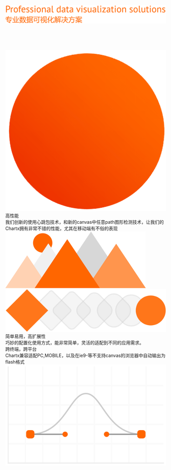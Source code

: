 <div class="design-background mb160">
    <div class="row">
        <div class="col-sm-7 mb20" style="padding-top: 10%;">
            <img class="img-responsive" src="alimama/chart/assets/landing/chart.svg" style="margin-bottom: 80px;">
        </div>
        <div class="col-sm-4 design-decoration">
            <img class="img-responsive" src="alimama/chart/assets/landing/字母C.gif" alt="字母M">
        </div>
    </div>
</div>
<div class="row mb160">
    <div class="col-sm-7 mb20">
        <div class="color-brand fontsize-16 mb4">高性能</div>
        <div class="color-666 line-height-24">
        我们创新的使用心跳包技术，和新的canvas中任意path图形检测技术，让我们的Chartx拥有非常不错的性能，尤其在移动端有不俗的表现
        </div>
    </div>
    <div class="col-sm-1"></div>
    <div class="col-sm-4">
        <img class="img-responsive" src="alimama/chart/assets/landing/真实.svg" alt="真实">
    </div>
</div>
<div class="row mb160">
    <div class="col-sm-4 mb20">
        <img class="img-responsive" src="alimama/chart/assets/landing/效率优先.svg" alt="效率优先">
    </div>
    <div class="col-sm-1"></div>
    <div class="col-sm-7">
        <div class="color-brand fontsize-16 mb4">简单易用，高扩展性</div>
        <div class="color-666 line-height-24">
            巧妙的配置化使用方式，能非常简单，灵活的适配到不同的应用需求。
        </div>
    </div>
</div>
<div class="row mb160">
    <div class="col-sm-7 mb20">
        <div class="color-brand fontsize-16 mb4">跨终端，跨平台</div>
        <div class="color-666 line-height-24">
            Chartx兼容适配PC,MOBILE，以及在ie9-等不支持canvas的浏览器中自动输出为flash格式
        </div>
    </div>
    <div class="col-sm-1"></div>
    <div class="col-sm-4"><img class="img-responsive" src="alimama/chart/assets/landing/遵循法则.svg" alt="遵循法则"></div>
</div>

